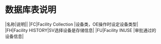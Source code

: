 # 数据库表说明

|名称|说明||
|FC|Facility Collection |设备类，OE操作时设定设备类型|
|FH|Facility HISTORY|SV选择设备是存储信息|
|FU|Facility INUSE |审批通过的设备信息|
